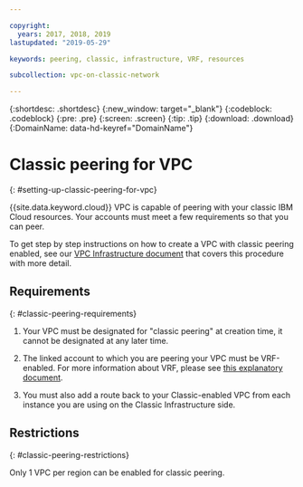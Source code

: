 ```yaml
---

copyright:
  years: 2017, 2018, 2019
lastupdated: "2019-05-29"

keywords: peering, classic, infrastructure, VRF, resources

subcollection: vpc-on-classic-network

---
```


{:shortdesc: .shortdesc}
{:new_window: target="_blank"}
{:codeblock: .codeblock}
{:pre: .pre}
{:screen: .screen}
{:tip: .tip}
{:download: .download}
{:DomainName: data-hd-keyref="DomainName"}

# Classic peering for VPC
{: #setting-up-classic-peering-for-vpc}

{{site.data.keyword.cloud}} VPC is capable of peering with your classic IBM Cloud resources. Your accounts must meet a few requirements so that you can peer.

To get step by step instructions on how to create a VPC with classic peering enabled, see our [VPC Infrastructure document](/docs/vpc-on-classic?topic=vpc-on-classic-setting-up-access-to-your-classic-infrastructure-from-vpc#setting-up-access-to-your-classic-infrastructure-from-vpc) that covers this procedure with more detail.

## Requirements
{: #classic-peering-requirements}

1. Your VPC must be designated for "classic peering" at creation time, it cannot be designated at any later time.

2. The linked account to which you are peering your VPC must be VRF-enabled. For more information about VRF, please see [this explanatory document](/docs/infrastructure/direct-link?topic=direct-link-overview-of-virtual-routing-and-forwarding-vrf-on-ibm-cloud#overview-of-virtual-routing-and-forwarding-vrf-on-ibm-cloud).

3. You must also add a route back to your Classic-enabled VPC from each instance you are using on the Classic Infrastructure side.

## Restrictions
{: #classic-peering-restrictions}

Only 1 VPC per region can be enabled for classic peering.
